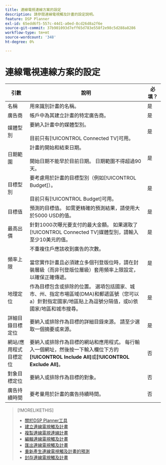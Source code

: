 ```yaml
---
title: 連線電視連線方案的設定
description: 請參閱連線電視觸及計畫的設定說明。
feature: DSP Planner
exl-id: 65edd6f5-557c-44d1-a0ed-8cd26d8a2f6e
source-git-commit: 37b901093d7eff65d783e558f2e98c5d288a8286
workflow-type: tm+mt
source-wordcount: '348'
ht-degree: 0%

---
```


# 連線電視連線方案的設定

| 引數 | 說明 | 必填？ |
| --- | --- | --- |
| 名稱 | 用來識別計畫的名稱。 | 是 |
| 廣告商 | 帳戶中為其建立計畫的特定廣告商。 | 是 |
| 媒體型別 | 要納入計畫中的媒體型別。<br><br>目前只有[!UICONTROL Connected TV]可用。 | 是 |
| 日期範圍 | 計畫的開始和結束日期。<br><br>開始日期不能早於目前日期。 日期範圍不得超過90天。 | 是 |
| 目標型別 | 要考慮用於計畫的目標型別（例如[!UICONTROL Budget]）。<br><br>目前只有[!UICONTROL Budget]可用。 | 是 |
| 目標值 | 預測的目標值。 如需更精確的預測結果，請使用大於5000 USD的值。 | 是 |
| 最高出價 | 針對1000次曝光要支付的最大金額。 如果選取了[!UICONTROL Connected TV]媒體型別，請輸入至少10美元的值。 | 是 |
| 頻率上限 | 不重複住戶應該收到廣告的次數。<br><br>當您實作計畫且必須建立多個刊登版位時，請在封裝層級（而非刊登版位層級）套用頻率上限設定，以確保正確傳遞。 | 是 |
| 地理定位 | 作為目標包含或排除的位置。 選項包括國家、城市、州、指定市場區域(DMA)和郵遞區號（您可以a）針對指定國家/地區貼上為逗號分隔值，或b)依國家/地區和城市搜尋。 | 是 |
| 詳細目錄目標定位 | 要納入或排除作為目標的詳細目錄來源。 請至少選取一個摘要或來源。 | 是 |
| 網站/應用程式目標定位 | 要納入或排除作為目標的網站和應用程式。 每行輸入一個網址，然後按一下輸入欄位下方的&#x200B;**[!UICONTROL Include All]**&#x200B;或&#x200B;**[!UICONTROL Exclude All]**。 | 否 |
| 對象目標定位 | 要納入或排除作為目標的對象。 | 否 |
| 廣告持續時間 | 要考量用於計畫的廣告持續時間。 | 否 |

>[!MORELIKETHIS]
>
>* [關於DSP Planner工具](planner-about.md)
>* [建立連線電視觸及計畫](planner-create.md)
>* [複製連線電視連線計畫](planner-duplicate.md)
>* [編輯連線電視觸及計畫](planner-edit.md)
>* [匯出連線電視觸及計畫](planner-export.md)
>* [重新產生連線電視觸及計畫的預測](planner-forecast.md)
>* [封存連線電視觸及計畫](planner-archive.md)
